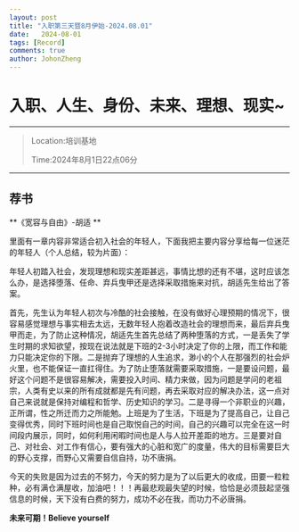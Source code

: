```yaml
---
layout: post
title: "入职第三天暨8月伊始-2024.08.01"
date:   2024-08-01
tags: [Record]
comments: true
author: JohonZheng
---
```


# 入职、人生、身份、未来、理想、现实~
---
> Location:培训基地
> 
> Time:2024年8月1日22点06分
---
## 荐书
**《宽容与自由》-胡适 **

里面有一章内容非常适合初入社会的年轻人，下面我把主要内容分享给每一位迷茫的年轻人（个人总结，较为片面）：

年轻人初踏入社会，发现理想和现实差距甚远，事情比想的还有不堪，这时应该怎么办，是选择堕落、任命、弃兵曳甲还是选择采取措施来对抗，胡适先生给出了答案。

首先，先生认为年轻人初次与冷酷的社会接触，在没有做好心理预期的情况下，很容易感觉理想与事实相去太远，无数年轻人抱着改造社会的理想而来，最后弃兵曳甲而走，为了防止这种情况，胡适先生首先总结了两种堕落的方式，一是丢失了学生时期的求知欲望，按现在说法就是下班的2-3小时决定了你的上限，而工作和能力只能决定你的下限。二是抛弃了理想的人生追求，渺小的个人在那强烈的社会炉火里，也不能保证一直扛得住。为了防止堕落就需要采取措施，一是要设问题，最好这个问题不是很容易解决，需要投入时间、精力来做，因为问题是学问的老祖宗，人类有史以来的所有成就都是先有问题，再去采取对应的解决办法，这一点对自己来说就是保持对编程和哲学、历史知识的学习。二是寻得一个非职业的兴趣，正所谓，性之所迁而力之所能勉。上班是为了生活，下班是为了提高自己，让自己变得优秀，同时下班时间也是自己取悦自己的时间，自己的兴趣可以完全在这一时间段内展示，同时，如何利用闲暇时间也是人与人拉开差距的地方。三是要对自己、对社会、对工作有信心，要有强大的心脏和宽广的度量，伟大的目标需要巨大的野心支撑，而野心又需要自信自持，功不唐捐。

今天的失败是因为过去的不努力，今天的努力是为了以后更大的收成，田要一粒粒种，必有满仓满屋收，加油吧！！！再最悲观最失望的时候，恰恰是必须鼓起坚强信息的时候，天下没有白费的努力，成功不必在我，而功力不必唐捐。

**未来可期！Believe yourself**
